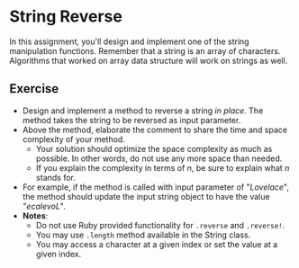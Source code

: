 # String Reverse
In this assignment, you'll design and implement one of the string manipulation functions.
Remember that a string is an array of characters. Algorithms that worked on array data structure will work on strings as well.

## Exercise
* Design and implement a method to reverse a string *in place*. The method takes the string to be reversed as input parameter.
* Above the method, elaborate the comment to share the time and space complexity of your method.
    * Your solution should optimize the space complexity as much as possible. In other words, do not use any more space than needed.
    * If you explain the complexity in terms of *n*, be sure to explain what *n* stands for.
* For example, if the method is called with input parameter of "*Lovelace*", the method should update the input string object to have the value "*ecalevoL*".
* <b>Notes</b>: 
    * Do not use Ruby provided functionality for `.reverse` and `.reverse!`.
    * You may use `.length` method available in the String class.
    * You may access a character at a given index or set the value at a given index.
